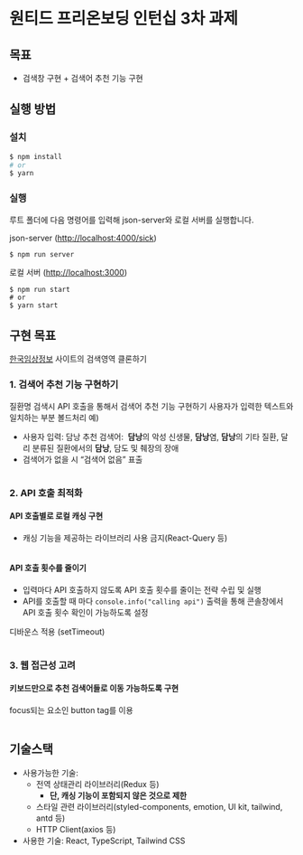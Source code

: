 # 원티드 프리온보딩 인턴십 3차 과제

## 목표

- 검색창 구현 + 검색어 추천 기능 구현

## 실행 방법

### 설치

```bash
$ npm install
# or
$ yarn
```

### 실행

루트 폴더에 다음 명령어를 입력해 json-server와 로컬 서버를 실행합니다.

json-server ([http://localhost:4000/sick](http://localhost:4000/sick))

```bash
$ npm run server
```

로컬 서버 ([http://localhost:3000](http://localhost:3000))

```
$ npm run start
# or
$ yarn start
```

## 구현 목표

[한국임상정보](https://clinicaltrialskorea.com/) 사이트의 검색영역 클론하기

### 1. 검색어 추천 기능 구현하기

질환명 검색시 API 호출을 통해서 검색어 추천 기능 구현하기
사용자가 입력한 텍스트와 일치하는 부분 볼드처리
예)

- 사용자 입력: 담낭
  추천 검색어:  **담낭**의 악성 신생물, **담낭**염, **담낭**의 기타 질환, 달리 분류된 질환에서의 **담낭**, 담도 및 췌장의 장애
- 검색어가 없을 시 “검색어 없음” 표출

```tsx

```

### 2. API 호출 최적화

#### API 호출별로 로컬 캐싱 구현

- 캐싱 기능을 제공하는 라이브러리 사용 금지(React-Query 등)

```tsx

```

#### API 호출 횟수를 줄이기

- 입력마다 API 호출하지 않도록 API 호출 횟수를 줄이는 전략 수립 및 실행
- API를 호출할 때 마다 `console.info("calling api")` 출력을 통해 콘솔창에서 API 호출 횟수 확인이 가능하도록 설정

디바운스 적용 (setTimeout)

```tsx

```

### 3. 웹 접근성 고려

#### 키보드만으로 추천 검색어들로 이동 가능하도록 구현

focus되는 요소인 button tag를 이용

```tsx

```

## 기술스택

- 사용가능한 기술:
  - 전역 상태관리 라이브러리(Redux 등)
    - **단, 캐싱 기능이 포함되지 않은 것으로 제한**
  - 스타일 관련 라이브러리(styled-components, emotion, UI kit, tailwind, antd 등)
  - HTTP Client(axios 등)
- 사용한 기술: React, TypeScript, Tailwind CSS

